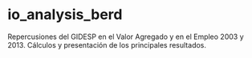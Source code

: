 # io_analysis_berd
Repercusiones del GIDESP en el Valor Agregado y en el Empleo 2003 y 2013. 
Cálculos y presentación de los principales resultados.
